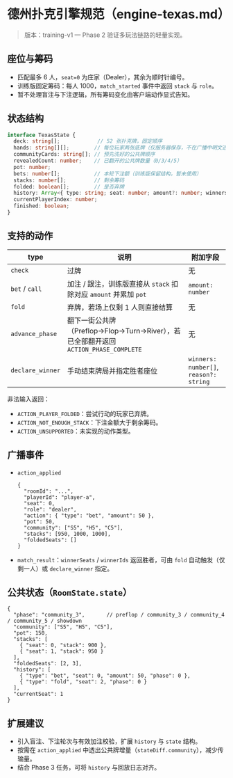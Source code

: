 # 德州扑克引擎规范（engine-texas.md）

> 版本：training-v1 — Phase 2 验证多玩法链路的轻量实现。

## 座位与筹码
- 匹配最多 6 人，`seat=0` 为庄家（Dealer），其余为顺时针编号。
- 训练版固定筹码：每人 1000，`match_started` 事件中返回 `stack` 与 `role`。
- 暂不处理盲注与下注逻辑，所有筹码变化由客户端动作显式告知。

## 状态结构
```ts
interface TexasState {
  deck: string[];            // 52 张扑克牌，固定顺序
  hands: string[][];        // 每位玩家两张底牌（仅服务器保存，不在广播中明文透出）
  communityCards: string[]; // 预先洗好的公共牌顺序
  revealedCount: number;    // 已翻开的公共牌数量（0/3/4/5）
  pot: number;
  bets: number[];           // 本轮下注额（训练版保留结构，暂未使用）
  stacks: number[];         // 剩余筹码
  folded: boolean[];        // 是否弃牌
  history: Array<{ type: string; seat: number; amount?: number; winners?: number[]; phase: number }>;
  currentPlayerIndex: number;
  finished: boolean;
}
```

## 支持的动作
| type | 说明 | 附加字段 |
| --- | --- | --- |
| `check` | 过牌 | 无 |
| `bet` / `call` | 加注 / 跟注，训练版直接从 `stack` 扣除对应 `amount` 并累加 `pot` | `amount: number` |
| `fold` | 弃牌，若场上仅剩 1 人则直接结算 | 无 |
| `advance_phase` | 翻下一街公共牌（Preflop→Flop→Turn→River），若已全部翻开返回 `ACTION_PHASE_COMPLETE` | 无 |
| `declare_winner` | 手动结束牌局并指定胜者座位 | `winners: number[]`, `reason?: string` |

非法输入返回：
- `ACTION_PLAYER_FOLDED`：尝试行动的玩家已弃牌。
- `ACTION_NOT_ENOUGH_STACK`：下注金额大于剩余筹码。
- `ACTION_UNSUPPORTED`：未实现的动作类型。

## 广播事件
- `action_applied`
  ```jsonc
  {
    "roomId": "...",
    "playerId": "player-a",
    "seat": 0,
    "role": "dealer",
    "action": { "type": "bet", "amount": 50 },
    "pot": 50,
    "community": ["S5", "H5", "C5"],
    "stacks": [950, 1000, 1000],
    "foldedSeats": []
  }
  ```
- `match_result`：`winnerSeats` / `winnerIds` 返回胜者，可由 `fold` 自动触发（仅剩一人）或 `declare_winner` 指定。

## 公共状态（`RoomState.state`）
```jsonc
{
  "phase": "community_3",       // preflop / community_3 / community_4 / community_5 / showdown
  "community": ["S5", "H5", "C5"],
  "pot": 150,
  "stacks": [
    { "seat": 0, "stack": 900 },
    { "seat": 1, "stack": 950 }
  ],
  "foldedSeats": [2, 3],
  "history": [
    { "type": "bet", "seat": 0, "amount": 50, "phase": 0 },
    { "type": "fold", "seat": 2, "phase": 0 }
  ],
  "currentSeat": 1
}
```

## 扩展建议
- 引入盲注、下注轮次与有效加注校验，扩展 `history` 与 `state` 结构。
- 按需在 `action_applied` 中透出公共牌增量（`stateDiff.community`），减少传输量。
- 结合 Phase 3 任务，可将 `history` 与回放日志对齐。
